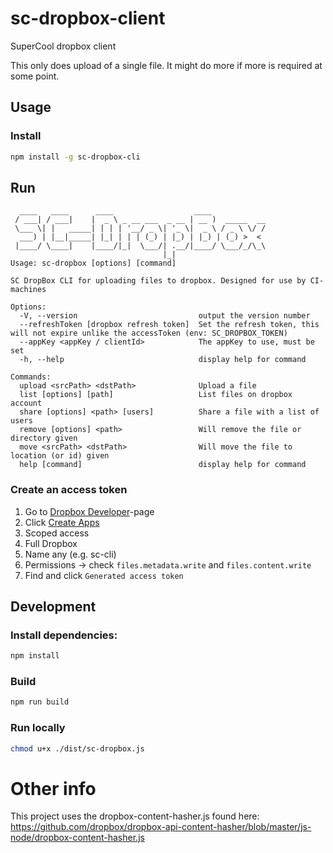 # sc-dropbox-client
SuperCool dropbox client

This only does upload of a single file. It might do more if more is required at some point.

## Usage

### Install
```bash
npm install -g sc-dropbox-cli
```

## Run
```
  ____   ____      ____                  ____
 / ___| / ___|    |  _ \ _ __ ___  _ __ | __ )  _____  __
 \___ \| |   _____| | | | '__/ _ \| '_ \|  _ \ / _ \ \/ /
  ___) | |__|_____| |_| | | | (_) | |_) | |_) | (_) >  <
 |____/ \____|    |____/|_|  \___/| .__/|____/ \___/_/\_\
                                  |_|
Usage: sc-dropbox [options] [command]

SC DropBox CLI for uploading files to dropbox. Designed for use by CI-machines

Options:
  -V, --version                           output the version number
  --refreshToken [dropbox refresh token]  Set the refresh token, this will not expire unlike the accessToken (env: SC_DROPBOX_TOKEN)
  --appKey <appKey / clientId>            The appKey to use, must be set
  -h, --help                              display help for command

Commands:
  upload <srcPath> <dstPath>              Upload a file
  list [options] [path]                   List files on dropbox account
  share [options] <path> [users]          Share a file with a list of users
  remove [options] <path>                 Will remove the file or directory given
  move <srcPath> <dstPath>                Will move the file to location (or id) given
  help [command]                          display help for command
```

### Create an access token
1. Go to [Dropbox Developer](https://www.dropbox.com/developers)-page
2. Click [Create Apps](https://www.dropbox.com/developers/apps/create?_tk=pilot_lp&_ad=ctabtn1&_camp=create)
3. Scoped access
4. Full Dropbox
5. Name any (e.g. sc-cli)
6. Permissions -> check `files.metadata.write` and `files.content.write`
7. Find and click `Generated access token`


## Development 
### Install dependencies:
```bash
npm install
```

### Build
```bash
npm run build
```

### Run locally
```bash
chmod u+x ./dist/sc-dropbox.js
```

# Other info
This project uses the dropbox-content-hasher.js found here: https://github.com/dropbox/dropbox-api-content-hasher/blob/master/js-node/dropbox-content-hasher.js
